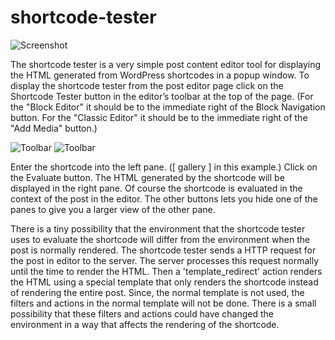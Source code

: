 # shortcode-tester

![Screenshot](https://raw.githubusercontent.com/magenta-cuda/shortcode-tester/master/assets/both-70.png)

The shortcode tester is a very simple post content editor tool for displaying the HTML generated from WordPress shortcodes in a popup window. To display the shortcode tester from the post editor page click on the Shortcode Tester button in the editor’s toolbar at the top of the page. (For the "Block Editor" it should be to the immediate right of the Block Navigation button. For the "Classic Editor" it should be to the immediate right of the "Add Media" button.)

![Toolbar](https://raw.githubusercontent.com/magenta-cuda/shortcode-tester/master/assets/toolbar-gutenberg.png)
![Toolbar](https://raw.githubusercontent.com/magenta-cuda/shortcode-tester/master/assets/toolbar-classic.png)

Enter the shortcode into the left pane. (\[ gallery \] in this example.) Click on the Evaluate button. The HTML generated by the shortcode will be displayed in the right pane. Of course the shortcode is evaluated in the context of the post in the editor. The other buttons lets you hide one of the panes to give you a larger view of the other pane.

There is a tiny possibility that the environment that the shortcode tester uses to evaluate the shortcode will differ from the environment when the post is normally rendered. The shortcode tester sends a HTTP request for the post in editor to the server. The server processes this request normally until the time to render the HTML. Then a 'template_redirect' action renders the HTML using a special template that only renders the shortcode instead of rendering the entire post. Since, the normal template is not used, the filters and actions in the normal template will not be done. There is a small possibility that these filters and actions could have changed the environment in a way that affects the rendering of the shortcode.
